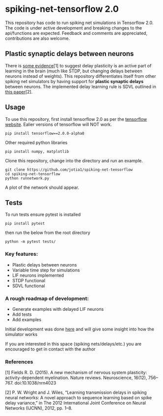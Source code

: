 # spiking-net-tensorflow 2.0
This repository has code to run spiking net simulations in Tensorflow 2.0. The code is under active development and breaking changes to the api/functions are expected. Feedback and comments are appreciated, contributions are also welcome. 

## Plastic synaptic delays between neurons
There is [some evidence](https://www.ncbi.nlm.nih.gov/pmc/articles/PMC6310485/)[1] to suggest delay plasticity is an active part of learning in the brain (much like STDP, but changing delays between neurons instead of weights). This repository differentiates itself from other spiking net simulators by having support for **plastic synaptic delays** between neurons. The implemented delay learning rule is SDVL outlined in [this paper](https://ieeexplore.ieee.org/document/6252371)[2].

## Usage
To use this repository, first install tensorflow 2.0 as per the [tensorflow website](https://www.tensorflow.org/install/pip). Ealier versions of tensorflow will NOT work.

```
pip install tensorflow==2.0.0-alpha0
```
Other required python libraries
```
pip install numpy, matplotlib
```

Clone this repository, change into the directory and run an example.

```
git clone https://github.com/jotia1/spiking-net-tensorflow
cd spiking-net-tensorflow
python runnetwork.py
```

A plot of the network should appear.

## Tests
To run tests ensure pytest is installed
```
pip install pytest
```
then run the below from the root directory
```
python -m pytest tests/
```


### Key features:
- Plastic delays between neurons
- Variable time step for simulations
- LIF neurons implemented
- STDP functional
- SDVL functional 


### A rough roadmap of development:
- Generate examples with delayed LIF neurons
- Add tests
- Add examples 

Initial development was done [here](https://colab.research.google.com/drive/1ompErt-hmnRBYUk6fjcRyqrc8Et2cXxY) and will give some insight into how the simulator works

If you are interested in this space (spiking nets/delays/etc.) you are encouraged to get in contact with the author

### References
[1] Fields R. D. (2015). A new mechanism of nervous system plasticity: activity-dependent myelination. Nature reviews. Neuroscience, 16(12), 756–767. doi:10.1038/nrn4023

[2] P. W. Wright and J. Wiles, “Learning transmission delays in spiking neural networks: A novel approach to sequence learning based on spike delay variance,” in The 2012 International Joint Conference on Neural Networks (IJCNN), 2012, pp. 1–8.
